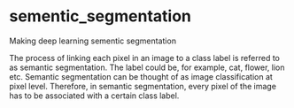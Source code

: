 # sementic_segmentation
Making deep learning sementic segmentation 

The process of linking each pixel in an image to a class label is referred to as semantic segmentation. The label could be, for example, cat, flower, lion etc. Semantic segmentation can be thought of as image classification at pixel level. Therefore, in semantic segmentation, every pixel of the image has to be associated with a certain class label.
